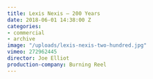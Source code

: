 ```yaml
---
title: Lexis Nexis — 200 Years
date: 2018-06-01 14:38:00 Z
categories:
- commercial
- archive
image: "/uploads/lexis-nexis-two-hundred.jpg"
vimeo: 272962445
director: Joe Elliot
production-company: Burning Reel
---
```


